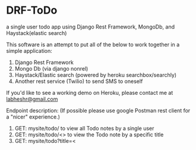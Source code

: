 # DRF-ToDo
a single user todo app using Django Rest Framework, MongoDb, and Haystack(elastic search)

This software is an attempt to put all of the below to work together in a simple application:
1. Django Rest Framework
2. Mongo Db (via django nonrel)
3. Haystack/Elastic search (powered by heroku searchbox/searchly)
4. Another rest service (Twilio) to send SMS to oneself

If you'd like to see a working demo on Heroku, please contact me at labheshr@gmail.com

Endpoint description:
(If possible please use google Postman rest client for a "nicer" experience.)

1. GET: mysite/todo/ to view all Todo notes by a single user
2. GET: mysite/todo/<<titlename>> to view the Todo note by a specific title
3. GET: mysite/todo?title=<<title of todo note>> OR mysite/todo?body=<<body of todo note>> (search via haystack)
4. POST: mysite/todo/ body of request must have "title" and "body" fields populated
5. DELETE: mysite/todo/<<titlename>>
6. PUT: mysite/todo/<<titlename>> with key value pair in the body as: title=xxx, body=yyy, done=True or False

Bugs/Todos/Improvements:
1. provide support for deleting/querying multiple todos with same titles
2. allow an interface for multiple users
3. better search handling via haystack framework

Please feel free to use this project or get back to me comments/questions

Regards,

Labhesh
